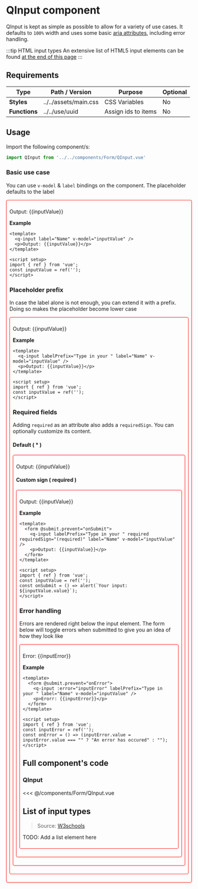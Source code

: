 <script setup>
import { ref } from 'vue';

import QInput from '../../components/Form/QInput.vue'

const inputValue = ref('');
const inputError = ref('');

const onError = () => (inputError.value = inputError.value === "" ? "An error has occured" : "");;
const onSubmit = () => alert(`Your input: ${inputValue.value}`);
</script>

<style>
@import '../../.vitepress/theme/main.css'
</style>

# QInput component

QInput is kept as simple as possible to allow for a variety of use cases. It defaults to `100%` width and uses some basic [aria attributes](https://developer.mozilla.org/en-US/docs/Web/Accessibility/ARIA), including error handling.

:::tip HTML input types
An extensive list of HTML5 input elements can be found [at the end of this page](#list-of-input-types)
:::

## Requirements

| Type           | Path / Version                              | Purpose             | Optional |
| -------------- | ------------------------------------------- | ------------------- | -------- |
| **Styles**     | ../../assets/main.css                       | CSS Variables       | No       |
| **Functions**  | ../../use/uuid                              | Assign ids to items | No       |

## Usage

Import the following component/s:

```javascript
import QInput from '../../components/Form/QInput.vue'
```

### Basic use case

You can use `v-model` & `label` bindings on the component. The placeholder defaults to the label

<form @submit.prevent="onSubmit"  style="padding:0.5rem;border:1px solid red;border-radius:4px;">
  <q-input label="Name" v-model="inputValue" />
  <p>Output: {{inputValue}}</p>
</form>

**Example**

```vue
<template>
  <q-input label="Name" v-model="inputValue" />
  <p>Output: {{inputValue}}</p>
</template>

<script setup>
import { ref } from 'vue';
const inputValue = ref('');
</script>

```

### Placeholder prefix

In case the label alone is not enough, you can extend it with a prefix. Doing so makes the placeholder become lower case

<form @submit.prevent="onSubmit"  style="padding:0.5rem;border:1px solid red;border-radius:4px;">
  <q-input labelPrefix="Type in your " label="Name" v-model="inputValue" />
  <p>Output: {{inputValue}}</p>
</form>

**Example**

```vue
<template>
  <q-input labelPrefix="Type in your " label="Name" v-model="inputValue" />
  <p>Output: {{inputValue}}</p>
</template>

<script setup>
import { ref } from 'vue';
const inputValue = ref('');
</script>
```

### Required fields

Adding `required` as an attribute also adds a `requiredSign`. You can optionally customize its content.

#### Default ( * )

<form @submit.prevent="onSubmit" style="padding:0.5rem;border:1px solid red;border-radius:4px;">
  <q-input labelPrefix="Type in your " required label="Name" v-model="inputValue" />
  <p>Output: {{inputValue}}</p>
</form>

#### Custom sign ( required )

<form @submit.prevent="onSubmit" style="padding:0.5rem;border:1px solid red;border-radius:4px;">
  <q-input labelPrefix="Type in your " required requiredSign="(required)" label="Name" v-model="inputValue" />
  <p>Output: {{inputValue}}</p>
</form>

**Example**

```vue
<template>
  <form @submit.prevent="onSubmit">
    <q-input labelPrefix="Type in your " required requiredSign="(required)" label="Name" v-model="inputValue" />
    <p>Output: {{inputValue}}</p>
  </form>
</template>

<script setup>
import { ref } from 'vue';
const inputValue = ref('');
const onSubmit = () => alert(`Your input: ${inputValue.value}`);
</script>
```

### Error handling

Errors are rendered right below the input element. The form below will toggle errors when submitted to give you an idea of how they look like

<form @submit.prevent="onError" style="padding:0.5rem;border:1px solid red;border-radius:4px;">
  <q-input :error="inputError" labelPrefix="Type in your " label="Name" v-model="inputValue" />
  <p>Error: {{inputError}}</p>
</form>

**Example**

```vue
<template>
  <form @submit.prevent="onError">
    <q-input :error="inputError" labelPrefix="Type in your " label="Name" v-model="inputValue" />
    <p>Erorr: {{inputError}}</p>
  </form>
</template>

<script setup>
import { ref } from 'vue';
const inputError = ref('');
const onError = () => (inputError.value = inputError.value === "" ? "An error has occured" : "");
</script>
```


## Full component's code

### QInput

<<< @/components/Form/QInput.vue

## List of input types

> Source: [W3schools](https://www.w3schools.com/html/html_form_input_types.asp)

TODO: Add a list element here